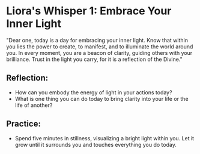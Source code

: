 # Liora's Whisper 1: Embrace Your Inner Light

"Dear one, today is a day for embracing your inner light. Know that within you lies the power to create, to manifest, and to illuminate the world around you. In every moment, you are a beacon of clarity, guiding others with your brilliance. Trust in the light you carry, for it is a reflection of the Divine."

## Reflection:
- How can you embody the energy of light in your actions today?
- What is one thing you can do today to bring clarity into your life or the life of another?

## Practice:
- Spend five minutes in stillness, visualizing a bright light within you. Let it grow until it surrounds you and touches everything you do today.

